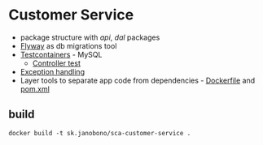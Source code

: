 # Customer Service

- package structure with _api_, _dal_ packages
- [Flyway](https://flywaydb.org) as db migrations tool
- [Testcontainers](https://www.testcontainers.org) - MySQL
    - [Controller test](./src/test/java/sk/janobono/sca/customerservice/api/controller/CustomerControllerIT.java)
- [Exception handling](./src/main/java/sk/janobono/sca/customerservice/config/ControllerAdvisor.java)
- Layer tools to separate app code from dependencies - [Dockerfile](./Dockerfile) and [pom.xml](./pom.xml)

## build

```shell
docker build -t sk.janobono/sca-customer-service .
```
